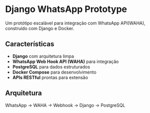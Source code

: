 # Django WhatsApp Prototype

Um protótipo escalável para integração com WhatsApp API(WAHA), construído com Django e Docker.

## Características

- **Django** com arquitetura limpa
- **WhatsApp Web Hook API (WAHA)** para integração
- **PostgreSQL** para dados estruturados
- **Docker Compose** para desenvolvimento
- **APIs RESTful** prontas para extensão

## Arquitetura
WhatsApp → WAHA → Webhook → Django → PostgreSQL
